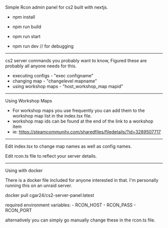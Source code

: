 Simple Rcon admin panel for cs2 built with nextjs.

- npm install

- npm run build

- npm run start

- npm run dev  // for debugging

-------------------------

cs2 server commands you probably want to know, Figured these are probably all anyone needs for this.

  - executing configs - "exec configname"
  - changing map - "changelevel mapname"
  - using workshop maps - "host_workshop_map mapid"

--------------------------
Using Workshop Maps

  - For workshop maps you use frequently you can add them to the workshop map list in the index.tsx file.
  - workshop map ids can be found at the end of the link to a workshop item
  - ie: https://steamcommunity.com/sharedfiles/filedetails/?id=3289507717

--------------------------

Edit index.tsx to change map names as well as config names.

Edit rcon.ts file to reflect your server details.

-------------------------
Using with docker

  There is a docker file included for anyone interested in that. I'm personally running this on an unraid server.
  
  docker pull cgar24/cs2-server-panel:latest
  
  required environment variables: 
      - RCON_HOST
      - RCON_PASS
      - RCON_PORT
  
  alternatively you can simply go manually change these in the rcon.ts file.
